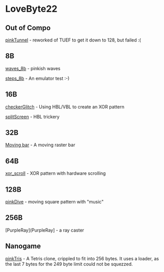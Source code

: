 # LoveByte22

## Out of Compo

[pinkTunnel](pinkTunnel) - reworked of TUEF to get it down to 128, but failed :(

## 8B

[waves_8b](waves_8b) - pinkish waves

[steps_8b](steps_8b) - An emulator test :-)

## 16B

[checkerGlitch](checkerGlitch) - Using HBL/VBL to create an XOR pattern

[splitScreen](splitScreen) -  HBL trickery

## 32B

[Moving bar](moving_bar_32b) - A moving raster bar

## 64B

[xor_scroll](xor_scroll) - XOR pattern with hardware scrolling

## 128B

[pinkDive](pinkDive) - moving square pattern with "music"

## 256B

[PurpleRay](PurpleRay] - a ray caster

## Nanogame

[pinkTris](pinkTris) - A Tetris clone, crippled to fit into 256 bytes. It uses a loader, as the last 7 bytes for the 249 byte limit could not be squezzed.
